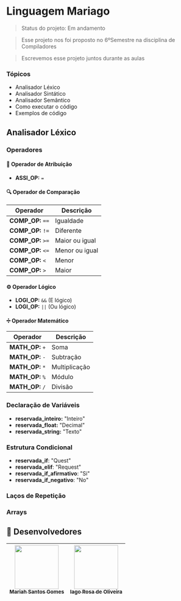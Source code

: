 # Linguagem Mariago
> Status do projeto: Em andamento

> Esse projeto nos foi proposto no 6ºSemestre na disciplina de Compiladores

> Escrevemos esse projeto juntos durante as aulas

### Tópicos
- Analisador Léxico
- Analisador Sintático
- Analisador Semântico
- Como executar o código
- Exemplos de código

## Analisador Léxico
### Operadores

#### 📝 Operador de Atribuição
- **ASSI_OP:** `=`

#### 🔍 Operador de Comparação
| Operador          | Descrição      |
|-------------------|----------------|
| **COMP_OP:** `==` | Igualdade      |
| **COMP_OP:** `!=` | Diferente      |
| **COMP_OP:** `>=` | Maior ou igual |
| **COMP_OP:** `<=` | Menor ou igual |
| **COMP_OP:** `<`  | Menor          |
| **COMP_OP:** `>`  | Maior          |

#### ⚙️ Operador Lógico
- **LOGI_OP:** `&&` (E lógico)
- **LOGI_OP:** `||` (Ou lógico)

#### ➗ Operador Matemático
| Operador          | Descrição     |
|-------------------|---------------|
| **MATH_OP:** `+`  | Soma          |
| **MATH_OP:** `-`  | Subtração     |
| **MATH_OP:** `*`  | Multiplicação |
| **MATH_OP:** `%`  | Módulo        |
| **MATH_OP:** `/`  | Divisão       |




### Declaração de Variáveis
- **reservada_inteiro:** "Inteiro"
- **reservada_float:** "Decimal"
- **reservada_string:** "Texto"

### Estrutura Condicional
 - **reservada_if**: "Quest"
 - **reservada_elif**: "Request"
 - **reservada_if_afirmativo**: "Si"
 - **reservada_if_negativo**: "No"
  
### Laços de Repetição
### Arrays

## :busts_in_silhouette: Desenvolvedores
| [<img loading="lazy" src="https://github.com/Mariah-Gomes/ProjetoCompMovel1/assets/141663285/e6827fd1-d8fe-4740-b6fc-fbbfccd05752" width=115><br><sub>Mariah Santos Gomes</sub>](https://github.com/Mariah-Gomes) | [<img loading="lazy" src="https://github.com/Mariah-Gomes/ProjetoCompMovel1/assets/141663285/66d7e656-b9e4-43b7-94fa-931b736df881" width=115><br><sub>Iago Rosa de Oliveira</sub>](https://github.com/iagorosa28) |
| :---: | :---: |
